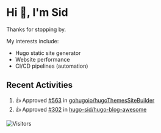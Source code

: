 # Hi 👋, I'm Sid

Thanks for stopping by. 

My interests include:
- Hugo static site generator
- Website performance
- CI/CD pipelines (automation)


## Recent Activities

<!--RECENT_ACTIVITY:start-->
1. 👍 Approved [#563](https://github.com/gohugoio/hugoThemesSiteBuilder/pull/563#pullrequestreview-2830847193) in [gohugoio/hugoThemesSiteBuilder](https://github.com/gohugoio/hugoThemesSiteBuilder)<br>
2. 👍 Approved [#302](https://github.com/hugo-sid/hugo-blog-awesome/pull/302#pullrequestreview-2830838145) in [hugo-sid/hugo-blog-awesome](https://github.com/hugo-sid/hugo-blog-awesome)<br>
<!--RECENT_ACTIVITY:end-->

![Visitors](https://api.visitorbadge.io/api/visitors?path=https%3A%2F%2Fgithub.com%2Fhugo-sid%2Fhugo-sid&countColor=%2337d67a&style=flat&labelStyle=upper)
